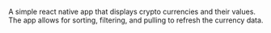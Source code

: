 A simple react native app that displays crypto currencies and their values. The app allows for sorting, filtering, and pulling to refresh the currency data.
